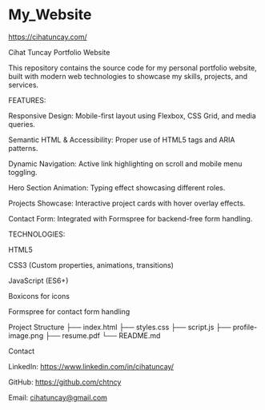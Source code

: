 # My_Website

https://cihatuncay.com/

Cihat Tuncay Portfolio Website

This repository contains the source code for my personal portfolio website, built with modern web technologies to showcase my skills, projects, and services.

FEATURES:

Responsive Design: Mobile-first layout using Flexbox, CSS Grid, and media queries.

Semantic HTML & Accessibility: Proper use of HTML5 tags and ARIA patterns.

Dynamic Navigation: Active link highlighting on scroll and mobile menu toggling.

Hero Section Animation: Typing effect showcasing different roles.

Projects Showcase: Interactive project cards with hover overlay effects.

Contact Form: Integrated with Formspree for backend-free form handling.

TECHNOLOGIES:

HTML5

CSS3 (Custom properties, animations, transitions)

JavaScript (ES6+)

Boxicons for icons

Formspree for contact form handling

Project Structure
├── index.html
├── styles.css
├── script.js
├── profile-image.png
├── resume.pdf
└── README.md

Contact

LinkedIn: https://www.linkedin.com/in/cihatuncay/

GitHub: https://github.com/chtncy

Email: cihatuncay@gmail.com


